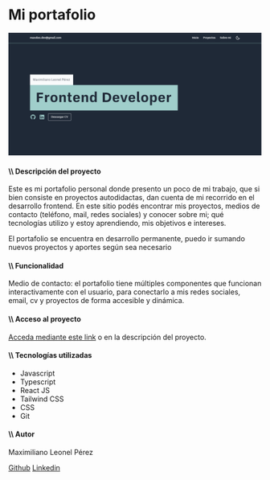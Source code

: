 <h1 class="text-xl text-center text-slate-800">Mi portafolio</h1>

<div>
<img src="./src/assets/portfolio/portafolio.png">
</div>

<h4 class="text-lg">\\ Descripción del proyecto</h4>
<p>Este es mi portafolio personal donde presento un poco de mi trabajo, que si bien consiste en proyectos autodidactas, dan cuenta de mi recorrido en el desarrollo frontend. En este sitio podés encontrar mis proyectos, medios de contacto (teléfono, mail, redes sociales) y conocer sobre mi; qué tecnologías utilizo y estoy aprendiendo, mis objetivos e intereses.</p>
<p>El portafolio se encuentra en desarrollo permanente, puedo ir sumando nuevos proyectos y aportes según sea necesario</p>

<h4 class="text-lg">\\ Funcionalidad</h4>

<p>Medio de contacto: el portafolio tiene múltiples componentes que funcionan interactivamente con el usuario, para conectarlo a mis redes sociales, email, cv y proyectos de forma accesible y dinámica. <p>

<h4 class="text-lg">\\ Acceso al proyecto</h4>

<p>
<a href="https://maxoleo-dev.vercel.app" target="_blank">Acceda mediante este link</a> o en la descripción del proyecto.
</p>

<h4 class="text-lg">\\ Tecnologías utilizadas</h4>

<div class="flex gap-x-2">
<ul>
<li>Javascript</li>
<li>Typescript</li>
<li>React JS</li>
<li>Tailwind CSS </li>
<li>CSS</li>
<li>Git</li>
</ul>

<h4 class="text-lg">\\ Autor</h4>

<p>Maximiliano Leonel Pérez</p>
<a href="https://github.com/MaximilianoLeonel23" target="_blank">Github</a>
<a href="https://www.linkedin.com/in/maximiliano-leonel-p%C3%A9rez-8846b826a/" target="_blank">Linkedin</a>
